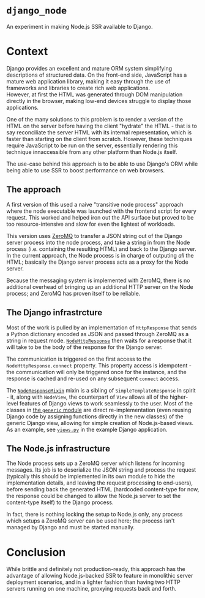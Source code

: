 # `django_node`

An experiment in making Node.js SSR available to Django.

# Context

Django provides an excellent and mature ORM system simplifying descriptions of 
structured data. On the front-end side, JavaScript has a mature web application
library, making it easy through the use of frameworks and libraries to create rich
web applications.  
However, at first the HTML was generated through DOM manipulation directly in the
browser, making low-end devices struggle to display those applications.

One of the many solutions to this problem is to render a version of the HTML on the
server before having the client "hydrate" the HTML - that is to say reconciliate the
server HTML with its internal representation, which is faster than starting on the
client from scratch. However, these techniques require JavaScript to be run on the
server, essentially rendering this technique innaccessible from any other platform
than Node.js itself.

The use-case behind this approach is to be able to use Django's ORM while being
able to use SSR to boost performance on web browsers.

## The approach

A first version of this used a naive "transitive node process" approach where the 
node executable was launched with the frontend script for every request. This worked
and helped iron out the API surface but proved to be too resource-intensive and slow
for even the lightest of workloads.

This version uses [ZeroMQ](https://zeromq.org/) to transfer a JSON string out of the
Django server process into the node process, and take a string in from the Node 
process (i.e. containing the resulting HTML) and back to the Django server. In the
current approach, the Node process is in charge of outputing *all* the HTML; basically
the Django server process acts as a proxy for the Node server.

Because the messaging system is implemented with ZeroMQ, there is no additional
overhead of bringing up an additional HTTP server on the Node process; and ZeroMQ has
proven itself to be reliable.

## The Django infrastrcture

Most of the work is pulled by an implementation of `HttpResponse` that sends a
Python dictionary encoded as JSON and passed through ZeroMQ as a string in request
mode. [`NodeHttpResponse`](noderesponse/http.py) then waits for a response that it will take to be the body
of the response for the Django server.  

The communication is triggered on the first access to the `NodeHttpResponse.connect`
property. This property access is idempotent - the communication will only be triggered
once for the instance, and the response is cached and re-used on any subsequent
`connect` access.

The [`NodeResponseMixin`](noderesponse/views.py) mixin is a sibling of 
`SimpleTemplateResponse` in spirit - it, along with `NodeView`, the counterpart of `View`
allows all of the higher-level features of Django views to work seamlessly to the
user. Most of the classes in [the `generic` module](noderesponse/generic) are direct
re-implementation (even reusing Django code by assigning functions directly in the 
new classes) of the generic Django view, allowing for simple creation of Node.js-based
views. As an example, see [`views.py`](example_nodeview/views.py) in the example Django
application.

## The Node.js infrastructure

The Node process sets up a ZeroMQ server which listens for incoming messages. Its job
is to deserialize the JSON string and process the request (typically this should be
implemented in its own module to hide the implementation details, and leaving the 
request processing to end-users), before sending back the generated HTML (hardcoded
content-type for now, the response could be changed to allow the Node.js server to
set the content-type itself) to the Django process.

In fact, there is nothing locking the setup to Node.js only, any process which setups
a ZeroMQ server can be used here; the process isn't managed by Django and must be
started manually.

# Conclusion

While brittle and definitely not production-ready, this approach has the advantage of
allowing Node.js-backed SSR to feature in monolithic server deployment scenarios, and
in a lighter fashion than having two HTTP servers running on one machine, proxying
requests back and forth.